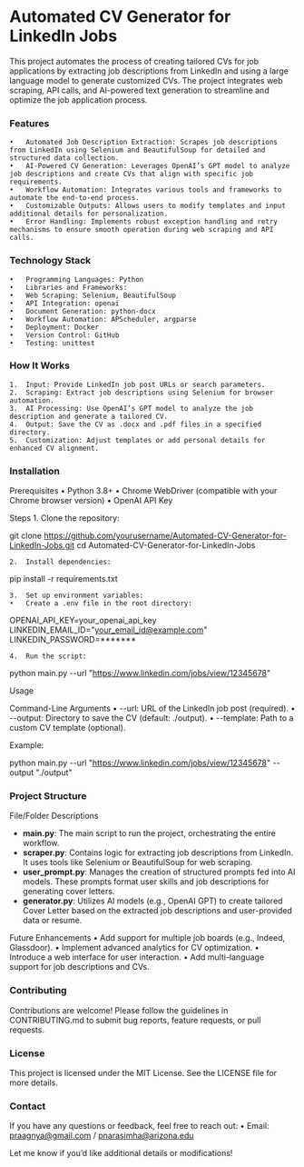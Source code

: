 # Automated CV Generator for LinkedIn Jobs

This project automates the process of creating tailored CVs for job applications by extracting job descriptions from LinkedIn and using a large language model to generate customized CVs. The project integrates web scraping, API calls, and AI-powered text generation to streamline and optimize the job application process.

### Features
	•	Automated Job Description Extraction: Scrapes job descriptions from LinkedIn using Selenium and BeautifulSoup for detailed and structured data collection.
	•	AI-Powered CV Generation: Leverages OpenAI’s GPT model to analyze job descriptions and create CVs that align with specific job requirements.
	•	Workflow Automation: Integrates various tools and frameworks to automate the end-to-end process.
	•	Customizable Outputs: Allows users to modify templates and input additional details for personalization.
	•	Error Handling: Implements robust exception handling and retry mechanisms to ensure smooth operation during web scraping and API calls.

### Technology Stack
	•	Programming Languages: Python
	•	Libraries and Frameworks:
	•	Web Scraping: Selenium, BeautifulSoup
	•	API Integration: openai
	•	Document Generation: python-docx
	•	Workflow Automation: APScheduler, argparse
	•	Deployment: Docker
	•	Version Control: GitHub
	•	Testing: unittest

### How It Works
	1.	Input: Provide LinkedIn job post URLs or search parameters.
	2.	Scraping: Extract job descriptions using Selenium for browser automation.
	3.	AI Processing: Use OpenAI’s GPT model to analyze the job description and generate a tailored CV.
	4.	Output: Save the CV as .docx and .pdf files in a specified directory.
	5.	Customization: Adjust templates or add personal details for enhanced CV alignment.

### Installation

Prerequisites
	•	Python 3.8+
	•	Chrome WebDriver (compatible with your Chrome browser version)
	•	OpenAI API Key

Steps
	1.	Clone the repository:

git clone https://github.com/yourusername/Automated-CV-Generator-for-LinkedIn-Jobs.git
cd Automated-CV-Generator-for-LinkedIn-Jobs


	2.	Install dependencies:

pip install -r requirements.txt


	3.	Set up environment variables:
	•	Create a .env file in the root directory:

OPENAI_API_KEY=your_openai_api_key
LINKEDIN_EMAIL_ID="your_email_id@example.com"
LINKEDIN_PASSWORD=*******

	4.	Run the script:

python main.py --url "https://www.linkedin.com/jobs/view/12345678"

Usage

Command-Line Arguments
	•	--url: URL of the LinkedIn job post (required).
	•	--output: Directory to save the CV (default: ./output).
	•	--template: Path to a custom CV template (optional).

Example:

python main.py --url "https://www.linkedin.com/jobs/view/12345678" --output "./output"

### Project Structure

File/Folder Descriptions
- **main.py**: The main script to run the project, orchestrating the entire workflow.
- **scraper.py**: Contains logic for extracting job descriptions from LinkedIn. It uses tools like Selenium or BeautifulSoup for web scraping.
- **user_prompt.py**: Manages the creation of structured prompts fed into AI models. These prompts format user skills and job descriptions for generating cover letters.
- **generator.py**: Utilizes AI models (e.g., OpenAI GPT) to create tailored Cover Letter based on the extracted job descriptions and user-provided data or resume.

Future Enhancements
	•	Add support for multiple job boards (e.g., Indeed, Glassdoor).
	•	Implement advanced analytics for CV optimization.
	•	Introduce a web interface for user interaction.
	•	Add multi-language support for job descriptions and CVs.

### Contributing

Contributions are welcome! Please follow the guidelines in CONTRIBUTING.md to submit bug reports, feature requests, or pull requests.

### License

This project is licensed under the MIT License. See the LICENSE file for more details.

### Contact

If you have any questions or feedback, feel free to reach out:
	•	Email: praagnya@gmail.com / pnarasimha@arizona.edu

Let me know if you’d like additional details or modifications!
